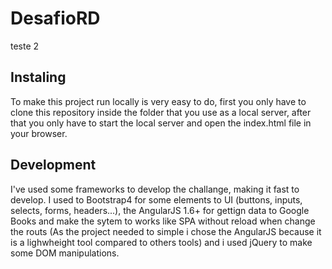 # DesafioRD

teste 2

## Instaling

To make this project run locally is very easy to do, first you only have to clone this repository inside the folder that you use as a local server, after that you only have to start the local server and open the index.html file in your browser.

## Development

I've used some frameworks to develop the challange, making it fast to develop. I used to Bootstrap4 for some elements to UI (buttons, inputs, selects, forms, headers...), the AngularJS 1.6+ for gettign data to Google Books and make the sytem to works like SPA without reload when change the routs (As the project needed to simple i chose the AngularJS because it is a lighwheight tool compared to others tools) and i used jQuery to make some DOM manipulations.
